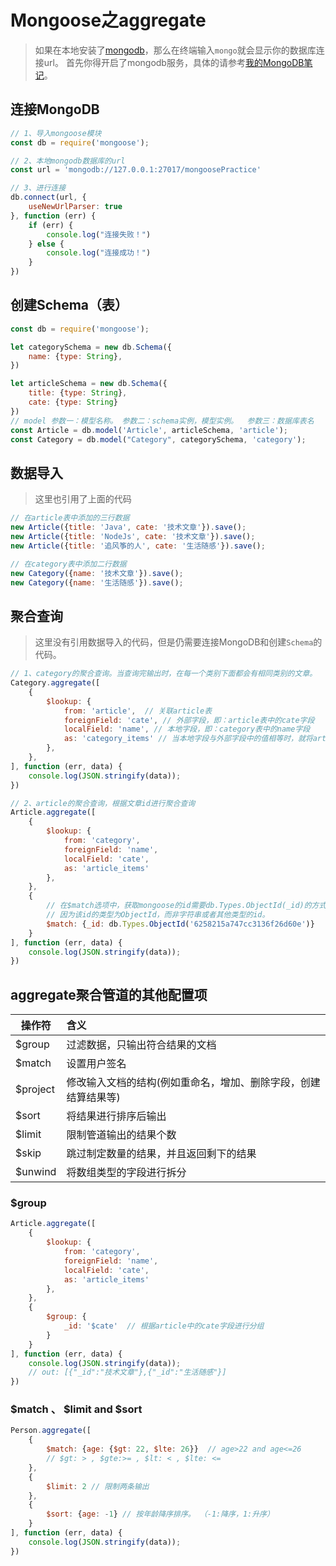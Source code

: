 # Mongoose之aggregate

> 如果在本地安装了[mongodb](https://www.mongodb.org.cn/)，那么在终端输入`mongo`就会显示你的数据库连接url。
> 首先你得开启了mongodb服务，具体的请参考[我的MongoDB笔记](/notes/MongoDB.md)。

## 连接MongoDB

```js
// 1、导入mongoose模块
const db = require('mongoose');

// 2、本地mongodb数据库的url
const url = 'mongodb://127.0.0.1:27017/mongoosePractice'

// 3、进行连接
db.connect(url, {
    useNewUrlParser: true
}, function (err) {
    if (err) {
        console.log("连接失败！")
    } else {
        console.log("连接成功！")
    }
})
```

## 创建Schema（表）

```js
const db = require('mongoose');

let categorySchema = new db.Schema({
    name: {type: String},
})

let articleSchema = new db.Schema({
    title: {type: String},
    cate: {type: String}
})
// model 参数一：模型名称。 参数二：schema实例，模型实例。  参数三：数据库表名
const Article = db.model('Article', articleSchema, 'article'); 
const Category = db.model("Category", categorySchema, 'category');
```

## 数据导入

> 这里也引用了上面的代码

```js
// 在article表中添加的三行数据
new Article({title: 'Java', cate: '技术文章'}).save();
new Article({title: 'NodeJs', cate: '技术文章'}).save();
new Article({title: '追风筝的人', cate: '生活随感'}).save();

// 在category表中添加二行数据
new Category({name: '技术文章'}).save();
new Category({name: '生活随感'}).save();
```

## 聚合查询

> 这里没有引用数据导入的代码，但是仍需要连接MongoDB和创建`Schema`的代码。

```js
// 1、category的聚合查询。当查询完输出时，在每一个类别下面都会有相同类别的文章。
Category.aggregate([
    {
        $lookup: {
            from: 'article',  // 关联article表
            foreignField: 'cate', // 外部字段，即：article表中的cate字段
            localField: 'name', // 本地字段，即：category表中的name字段
            as: 'category_items' // 当本地字段与外部字段中的值相等时，就将article表中的这一行数据添加在category_items字段中。
        },
    },
], function (err, data) {
    console.log(JSON.stringify(data));
})

// 2、article的聚合查询，根据文章id进行聚合查询
Article.aggregate([
    {
        $lookup: {
            from: 'category',
            foreignField: 'name',
            localField: 'cate',
            as: 'article_items'
        },
    },
    {
        // 在$match选项中，获取mongoose的id需要db.Types.ObjectId(_id)的方式获取。
        // 因为该id的类型为ObjectId，而非字符串或者其他类型的id。
        $match: {_id: db.Types.ObjectId('6258215a747cc3136f26d60e')}
    }
], function (err, data) {
    console.log(JSON.stringify(data));
})
```

## aggregate聚合管道的其他配置项

| 操作符       | 含义            |
|-----------|:--------------|
| $group    | 过滤数据，只输出符合结果的文档              |
| $match    | 设置用户签名        |
| $project  | 修改输入文档的结构&#40;例如重命名，增加、删除字段，创建结算结果等&#41;        |
| $sort     | 将结果进行排序后输出       |
| $limit    | 限制管道输出的结果个数        |
| $skip     | 跳过制定数量的结果，并且返回剩下的结果        |
| $unwind   | 将数组类型的字段进行拆分        |

### $group

```js
Article.aggregate([
    {
        $lookup: {
            from: 'category',
            foreignField: 'name',
            localField: 'cate',
            as: 'article_items'
        },
    },
    {
        $group: {
            _id: '$cate'  // 根据article中的cate字段进行分组
        }
    }
], function (err, data) {
    console.log(JSON.stringify(data));
    // out: [{"_id":"技术文章"},{"_id":"生活随感"}]
})
```

### $match 、 $limit and $sort

```js
Person.aggregate([
    {
        $match: {age: {$gt: 22, $lte: 26}}  // age>22 and age<=26
        // $gt: > , $gte:>= , $lt: < , $lte: <=
    },
    {
        $limit: 2 // 限制两条输出
    },
    {
        $sort: {age: -1} // 按年龄降序排序。 （-1:降序，1:升序）
    }
], function (err, data) {
    console.log(JSON.stringify(data));
})
```